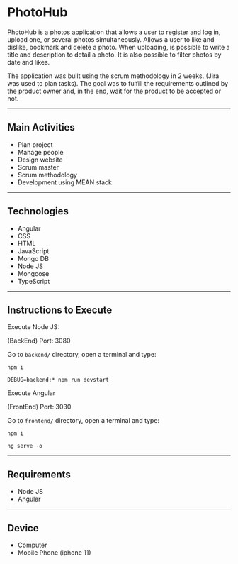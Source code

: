 # PhotoHub 

PhotoHub is a photos application that allows a user to register and log in, upload one, or several photos simultaneously. Allows a user to like and dislike, bookmark and delete a photo.
When uploading, is possible to write a title and description to detail a photo.
It is also possible to filter photos by date and likes.

The application was built using the scrum methodology in 2 weeks. (Jira was used to plan tasks).
The goal was to fulfill the requirements outlined by the product owner and, in the end, wait for the product to be accepted or not.

---

## Main Activities

- Plan project
- Manage people
- Design website
- Scrum master
- Scrum methodology
- Development using MEAN stack

---

## Technologies

- Angular
- CSS
- HTML
- JavaScript
- Mongo DB
- Node JS
- Mongoose
- TypeScript

---

## Instructions to Execute

Execute Node JS:

(BackEnd) Port: 3080

Go to `backend/` directory, open a terminal and type:  
```code
npm i
```
```code
DEBUG=backend:* npm run devstart
```
     
Execute Angular 

(FrontEnd) Port: 3030

Go to `frontend/` directory, open a terminal and type: 

```code
npm i
```

```code
ng serve -o
```
---

## Requirements

- Node JS
- Angular

---

## Device 

- Computer
- Mobile Phone (iphone 11)
